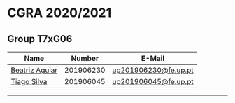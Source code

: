 # CGRA 2020/2021

## Group T7xG06
| Name             | Number    | E-Mail               |
| ---------------- | --------- | -------------------- |
| <a href="https://sigarra.up.pt/feup/pt/fest_geral.cursos_list?pv_num_unico=201906230">Beatriz Aguiar</a>   | 201906230 | up201906230@fe.up.pt |
| <a href="https://sigarra.up.pt/feup/pt/fest_geral.cursos_list?pv_num_unico=201906045">Tiago Silva</a>      | 201906045 | up201906045@fe.up.pt |

----
